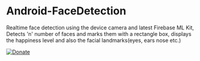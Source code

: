 # Android-FaceDetection
Realtime face detection using the device camera and latest Firebase ML Kit, Detects 'n' number of faces and marks them with a rectangle box, displays the happiness level and also the facial landmarks(eyes, ears nose etc.)


[![Donate](https://static1.squarespace.com/static/5a82ee54edaed8f0ec09744c/t/5abb694c70a6ad93230f131d/1522231633060/)](https://www.buymeacoffee.com/oWClnmq2k)
